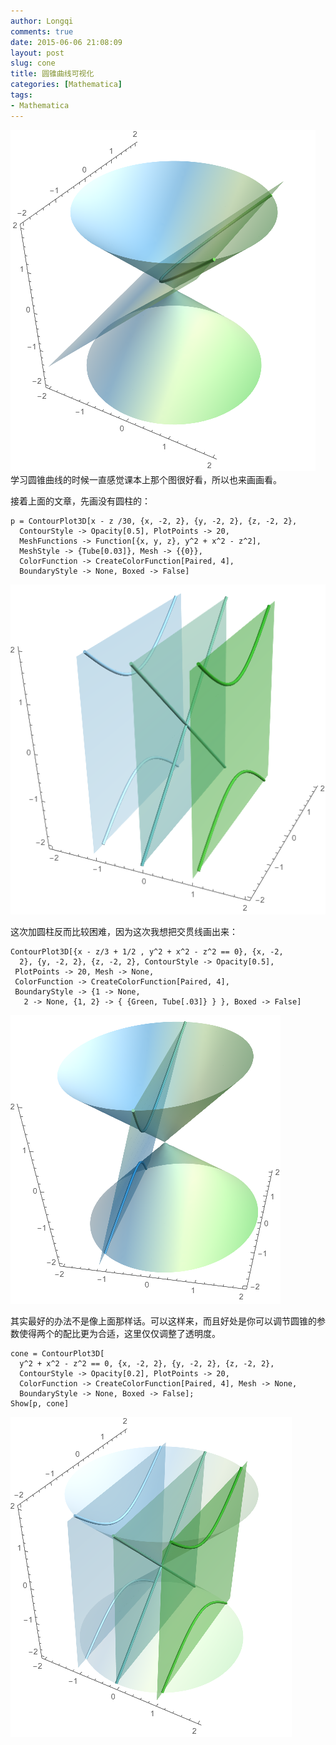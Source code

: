 ```yaml
---
author: Longqi
comments: true
date: 2015-06-06 21:08:09
layout: post
slug: cone
title: 圆锥曲线可视化
categories: [Mathematica]
tags:
- Mathematica
---
```

![](/public/images/cone.png)
学习圆锥曲线的时候一直感觉课本上那个图很好看，所以也来画画看。

接着上面的文章，先画没有圆柱的：

	p = ContourPlot3D[x - z /30, {x, -2, 2}, {y, -2, 2}, {z, -2, 2}, 
	  ContourStyle -> Opacity[0.5], PlotPoints -> 20, 
	  MeshFunctions -> Function[{x, y, z}, y^2 + x^2 - z^2], 
	  MeshStyle -> {Tube[0.03]}, Mesh -> {{0}}, 
	  ColorFunction -> CreateColorFunction[Paired, 4], 
	  BoundaryStyle -> None, Boxed -> False]

![](/public/images/con1.png)

这次加圆柱反而比较困难，因为这次我想把交贯线画出来：

	ContourPlot3D[{x - z/3 + 1/2 , y^2 + x^2 - z^2 == 0}, {x, -2, 
	  2}, {y, -2, 2}, {z, -2, 2}, ContourStyle -> Opacity[0.5], 
	 PlotPoints -> 20, Mesh -> None, 
	 ColorFunction -> CreateColorFunction[Paired, 4], 
	 BoundaryStyle -> {1 -> None, 
	   2 -> None, {1, 2} -> { {Green, Tube[.03]} } }, Boxed -> False]

![](/public/images/con2.png)

其实最好的办法不是像上面那样话。可以这样来，而且好处是你可以调节圆锥的参数使得两个的配比更为合适，这里仅仅调整了透明度。

	cone = ContourPlot3D[
	  y^2 + x^2 - z^2 == 0, {x, -2, 2}, {y, -2, 2}, {z, -2, 2}, 
	  ContourStyle -> Opacity[0.2], PlotPoints -> 20, 
	  ColorFunction -> CreateColorFunction[Paired, 4], Mesh -> None, 
	  BoundaryStyle -> None, Boxed -> False];
	Show[p, cone]

![](/public/images/con3.png)



